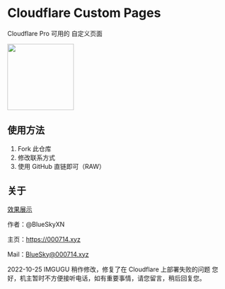 # Cloudflare Custom Pages
Cloudflare Pro 可用的 自定义页面

<img src="https://blog.cloudflare.com/content/images/2016/09/cf-blog-logo-crop.png" height=150 />

## 使用方法
1. Fork 此仓库
2. 修改联系方式
3. 使用 GitHub 直链即可（RAW）

## 关于

[效果展示](https://blog.000714.xyz/202012/3041.html)

作者：@BlueSkyXN

主页：https://000714.xyz

Mail：BlueSky@000714.xyz

2022-10-25 IMGUGU 稍作修改，修复了在 Cloudflare 上部署失败的问题
您好，机主暂时不方便接听电话，如有重要事情，请您留言，稍后回复您。
